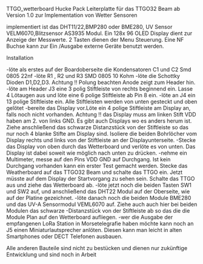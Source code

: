  TTGO_wetterboard
Hucke Pack Leiterplatte für das TTGO32 Beam ab Version 1.0 zur Implementation von Wetter Sensoren

implementiert ist das DHT11/22,BMP280 oder BME280, UV Sensor VELM6070,Blitzsensor AS3935 Modul.
Ein 128x 96 OLED Display dient zur Anzeige der Messwerte. 2 Tasten dienen der Menu Steuerung.
Eine NF Buchse kann zur Ein /Ausgabe externe Geräte benutzt werden. 

Installation 


-löte als erstes auf der Boardoberseite die Kondensatoren C1 und C2 Smd 0805 22nf
-löte R1 , R2 und R3 SMD 0805 10 Kohm
-löte die Schottky Dioden D1,D2,D3. Achtung !! Polung beachten Anode zeigt zum Header hin.
-löte am Header J3 eine 3 polig Stiftleiste von rechts beginnend ein. Lasse 4 Lötaugen aus 
 und löte eine 6 polige Stiftleiste ab Pin 8 ein. 
-löte an J4 ein 13 polige Stiftleiste ein. Alle Stiftleisten werden von unten gesteckt und oben gelötet
-bereite das Display vor.Löte ein 4 polige Stiftleiste am Display an, falls noch nicht vorhanden. Achtung !!
 das Display muss am linken Stift VDD haben am 2. von links GND. Es gibt auch Displays wo es anders herum ist.
 Ziehe anschließend das schwarze Distanzstück von der Stiftleiste so das nur noch 4 blanke Stifte am Display sind.
 Isoliere die beiden Bohrlöcher vom Display rechts und links von der Stiftleiste an der Displayunterseite.
-Stecke das Display von oben durch das Wetterboard und verlöte es von unten. Das Display ist dabei soweit wie möglich
 nach unten zu drücken.
-nehme ein Multimeter, messe auf den Pins VDD GND auf Durchgang. Ist kein Durchgang vorhanden kann ein erster Test gemacht werden.
 Stecke das Weatherboard auf das TTGO32 Beam und schalte das TTGO ein. Jetzt müsste auf dem Display der Startvorgang zu sehen 
 sein. Schalte das TTGO aus und ziehe das Wetterboard ab.
-löte jetzt noch die beiden Tasten SW1 und SW2 auf, und anschließend das DHT22 Modul auf der Oberseite, wie auf der Platine gezeichnet.
-löte danach noch die beiden Module BME280 und das UV-A Sensormodul VEML6070 auf. Ziehe auch auch hier bei beiden Modulen das schwarze
-Distanzstück von der Stiftleiste ab so das die die Module Plan auf den Wetterboard aufliegen.
-wer die Ausgabe der empfangenen LoRa Station in Morsetelegrafie haben möchte kann noch an J5 einen Miniaturlautsprecher anlöten. Diesen
 kann man leicht in alten Smartphones oder DECT Telefonen  ausbauen.
 
 Alle anderen Bauteile sind nicht zu bestücken und dienen nur zukünftige Entwicklung und sind noch in Arbeit 
